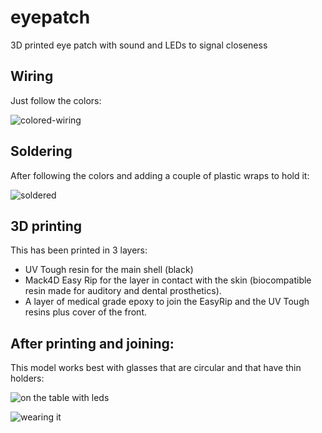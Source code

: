 # eyepatch
3D printed eye patch with sound and LEDs to signal closeness

## Wiring

Just follow the colors:

![colored-wiring](https://user-images.githubusercontent.com/873436/236281498-946ba2aa-6225-4f13-87a8-704b15d60bcc.jpg)

## Soldering

After following the colors and adding a couple of plastic wraps to hold it:

![soldered](https://user-images.githubusercontent.com/873436/236281692-ba84e66e-65de-42d9-979d-b0e923eacf1e.jpg)

## 3D printing

This has been printed in 3 layers:

- UV Tough resin for the main shell (black)
- Mack4D Easy Rip for the layer in contact with the skin (biocompatible resin made for auditory and dental prosthetics).
- A layer of medical grade epoxy to join the EasyRip and the UV Tough resins plus cover of the front.

## After printing and joining:

This model works best with glasses that are circular and that have thin holders:

![on the table with leds](https://user-images.githubusercontent.com/873436/236284739-e3fb296c-a137-4adc-acf3-77209537f487.jpg)

![wearing it](https://user-images.githubusercontent.com/873436/236284447-98bb3453-d5c1-4558-b3d6-1777a6c6e78e.jpg)

